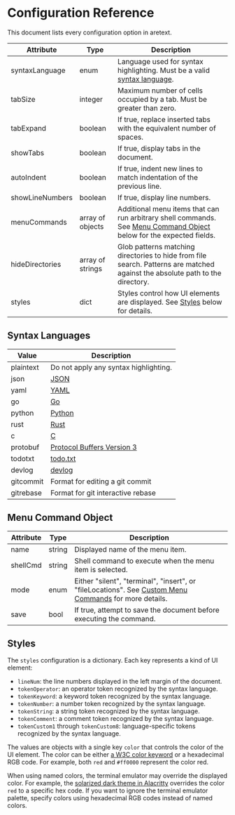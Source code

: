 Configuration Reference
=======================

This document lists every configuration option in aretext.

| Attribute       | Type             | Description                                                                                                                                 |
|-----------------|------------------|---------------------------------------------------------------------------------------------------------------------------------------------|
| syntaxLanguage  | enum             | Language used for syntax highlighting. Must be a valid [syntax language](#syntax-languages).                                                |
| tabSize         | integer          | Maximum number of cells occupied by a tab. Must be greater than zero.                                                                       |
| tabExpand       | boolean          | If true, replace inserted tabs with the equivalent number of spaces.                                                                        |
| showTabs        | boolean          | If true, display tabs in the document.                                                                                                      |
| autoIndent      | boolean          | If true, indent new lines to match indentation of the previous line.                                                                        |
| showLineNumbers | boolean          | If true, display line numbers.                                                                                                              |
| menuCommands    | array of objects | Additional menu items that can run arbitrary shell commands. See [Menu Command Object](#menu-command-object) below for the expected fields. |
| hideDirectories | array of strings | Glob patterns matching directories to hide from file search. Patterns are matched against the absolute path to the directory.               |
| styles          | dict             | Styles control how UI elements are displayed. See [Styles](#styles) below for details.                                                      |

Syntax Languages
----------------

| Value     | Description                                                                              |
|-----------|------------------------------------------------------------------------------------------|
| plaintext | Do not apply any syntax highlighting.                                                    |
| json      | [JSON](https://www.json.org/json-en.html)                                                |
| yaml      | [YAML](https://yaml.org/spec/)                                                           |
| go        | [Go](https://golang.org/ref/spec)                                                        |
| python    | [Python](https://docs.python.org/3/reference/)                                           |
| rust      | [Rust](https://doc.rust-lang.org/stable/reference/)                                      |
| c         | [C](http://www.gnu.org/software/gnu-c-manual/gnu-c-manual.html)                          |
| protobuf  | [Protocol Buffers Version 3](https://developers.google.com/protocol-buffers/docs/proto3) |
| todotxt   | [todo.txt](https://github.com/todotxt/todo.txt)                                          |
| devlog    | [devlog](https://devlog-cli.org/)                                                        |
| gitcommit | Format for editing a git commit                                                          |
| gitrebase | Format for git interactive rebase                                                        |

Menu Command Object
-------------------

| Attribute | Type   | Description                                                                                                                      |
|-----------|--------|----------------------------------------------------------------------------------------------------------------------------------|
| name      | string | Displayed name of the menu item.                                                                                                 |
| shellCmd  | string | Shell command to execute when the menu item is selected.                                                                         |
| mode      | enum   | Either "silent", "terminal", "insert", or "fileLocations". See [Custom Menu Commands](custom-menu-commands.md) for more details. |
| save      | bool   | If true, attempt to save the document before executing the command.                                                              |

Styles
------

The `styles` configuration is a dictionary. Each key represents a kind of UI element:

-	`lineNum`: the line numbers displayed in the left margin of the document.
-	`tokenOperator`: an operator token recognized by the syntax language.
-	`tokenKeyword`: a keyword token recognized by the syntax language.
-	`tokenNumber`: a number token recognized by the syntax language.
-	`tokenString`: a string token recognized by the syntax language.
-	`tokenComment`: a comment token recognized by the syntax language.
-	`tokenCustom1` through `tokenCustom8`: language-specific tokens recognized by the syntax language.

The values are objects with a single key `color` that controls the color of the UI element. The color can be either [a W3C color keyword](https://www.w3.org/wiki/CSS/Properties/color/keywords) or a hexadecimal RGB code. For example, both `red` and `#ff0000` represent the color red.

When using named colors, the terminal emulator may override the displayed color. For example, the [solarized dark theme in Alacritty](https://github.com/eendroroy/alacritty-theme/blob/06c3920d35dbbe3de35183b0512f9406041d681b/themes/solarized_dark.yaml) overrides the color `red` to a specific hex code. If you want to ignore the terminal emulator palette, specify colors using hexadecimal RGB codes instead of named colors.
